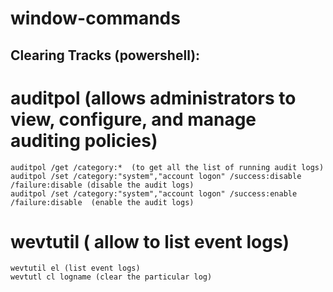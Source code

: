 # window-commands

Clearing Tracks (powershell):
-------------------------------------
# auditpol (allows administrators to view, configure, and manage auditing policies)
```
auditpol /get /category:*  (to get all the list of running audit logs)
auditpol /set /category:"system","account logon" /success:disable /failure:disable (disable the audit logs)
auditpol /set /category:"system","account logon" /success:enable /failure:disable  (enable the audit logs)
```
# wevtutil ( allow to list event logs)
```
wevtutil el (list event logs)
wevtutl cl logname (clear the particular log)
```
